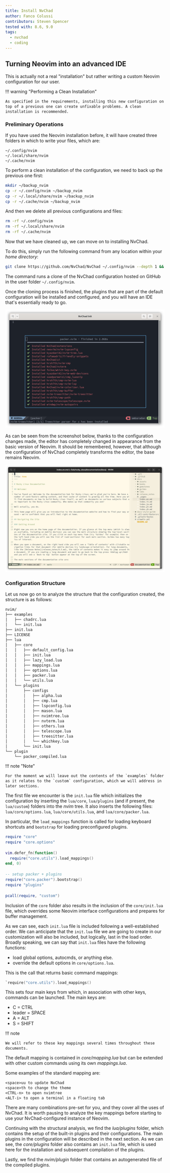 ```yaml
---
title: Install NvChad
author: Fanco Colussi
contributors: Steven Spencer
tested with: 8.6, 9.0
tags:
  - nvchad
  - coding
---
```


## Turning Neovim into an advanced IDE

This is actually not a real "installation" but rather writing a custom Neovim configuration for our user.

!!! warning "Performing a Clean Installation"

    As specified in the requirements, installing this new configuration on top of a previous one can create unfixable problems. A clean installation is recommended.

### Preliminary Operations

If you have used the Neovim installation before, it will have created three folders in which to write your files, which are:

```text
~/.config/nvim
~/.local/share/nvim
~/.cache/nvim
```

To perform a clean installation of the configuration, we need to back up the previous one first:

```bash
mkdir ~/backup_nvim
cp -r ~/.config/nvim ~/backup_nvim
cp -r ~/.local/share/nvim ~/backup_nvim
cp -r ~/.cache/nvim ~/backup_nvim
```

And then we delete all previous configurations and files:

```bash
rm -rf ~/.config/nvim
rm -rf ~/.local/share/nvim
rm -rf ~/.cache/nvim
```

Now that we have cleaned up, we can move on to installing NvChad.

To do this, simply run the following command from any location within your _home directory_:

```bash
git clone https://github.com/NvChad/NvChad ~/.config/nvim --depth 1 && nvim
```

The command runs a clone of the NvChad configuration hosted on GitHub in the user folder `~/.config/nvim`.

Once the cloning process is finished, the plugins that are part of the default configuration will be installed and configured, and you will have an IDE that's essentially ready to go.

![NvChad Themes](images/nvchad_init.png)

As can be seen from the screenshot below, thanks to the configuration changes made, the editor has completely changed in appearance from the basic version of Neovim. It should be remembered, however, that although the configuration of NvChad completely transforms the editor, the base remains Neovim.

![NvChad Rockydocs](images/nvchad_ui.png)

### Configuration Structure

Let us now go on to analyze the structure that the configuration created, the structure is as follows:

```text
nvim/
├── examples
│   ├── chadrc.lua
│   └── init.lua
├── init.lua
├── LICENSE
├── lua
│   ├── core
│   │   ├── default_config.lua
│   │   ├── init.lua
│   │   ├── lazy_load.lua
│   │   ├── mappings.lua
│   │   ├── options.lua
│   │   ├── packer.lua
│   │   └── utils.lua
│   └── plugins
│       ├── configs
│       │   ├── alpha.lua
│       │   ├── cmp.lua
│       │   ├── lspconfig.lua
│       │   ├── mason.lua
│       │   ├── nvimtree.lua
│       │   ├── nvterm.lua
│       │   ├── others.lua
│       │   ├── telescope.lua
│       │   ├── treesitter.lua
│       │   └── whichkey.lua
│       └── init.lua
└── plugin
    └── packer_compiled.lua
```

!!! note "Note"

    For the moment we will leave out the contents of the `examples` folder as it relates to the `custom` configuration, which we will address in later sections.

The first file we encounter is the `init.lua` file which initializes the configuration by inserting the `lua/core`, `lua/plugins` (and if present, the `lua/custom`) folders into the _nvim_ tree. It also inserts the following files: `lua/core/options.lua`, `lua/core/utils.lua`, and `lua/core/packer.lua`. 

In particular, the `load_mappings` function is called for loading keyboard shortcuts and `bootstrap` for loading preconfigured plugins.

```lua
require "core"
require "core.options"

vim.defer_fn(function()
  require("core.utils").load_mappings()
end, 0)

-- setup packer + plugins
require("core.packer").bootstrap()
require "plugins"

pcall(require, "custom")
```

Inclusion of the `core` folder also results in the inclusion of the `core/init.lua` file, which overrides some Neovim interface configurations and prepares for buffer management.

As we can see, each `init.lua` file is included following a well-established order. We can anticipate that the `init.lua` file we are going to create in our customization will also be included, but logically, last in the load order. Broadly speaking, we can say that `init.lua` files have the following functions:

- load global options, autocmds, or anything else.
- override the default options in `core/options.lua`.

This is the call that returns basic command mappings:

```lua
`require("core.utils").load_mappings()
```

This sets four main keys from which, in association with other keys, commands can be launched. The main keys are:

- C = CTRL
- leader = SPACE
- A = ALT
- S = SHIFT

!!! note

    We will refer to these key mappings several times throughout these documents. 

The default mapping is contained in _core/mapping.lua_ but can be extended with other custom commands using its own _mappings.lua_.

Some examples of the standard mapping are:

```text
<space>uu to update NvChad
<space>th to change the theme
<CTRL-n> to open nvimtree
<ALT-i> to open a terminal in a floating tab
```

There are many combinations pre-set for you, and they cover all the uses of NvChad. It is worth pausing to analyze the key mappings before starting to use your NvChad-configured instance of Neovim.

Continuing with the structural analysis, we find the _lua/plugins_ folder, which contains the setup of the built-in plugins and their configurations. The main plugins in the configuration will be described in the next section. As we can see, the _core/plugins_ folder also contains an `init.lua` file, which is used here for the installation and subsequent compilation of the plugins.

Lastly, we find the _nvim/plugin_ folder that contains an autogenerated file of the compiled plugins.
